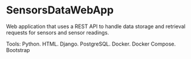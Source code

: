 # SensorsDataWebApp
Web application that uses a REST API to handle data storage and retrieval requests for sensors and sensor readings.

Tools: Python. HTML. Django. PostgreSQL. Docker. Docker Compose. Bootstrap
